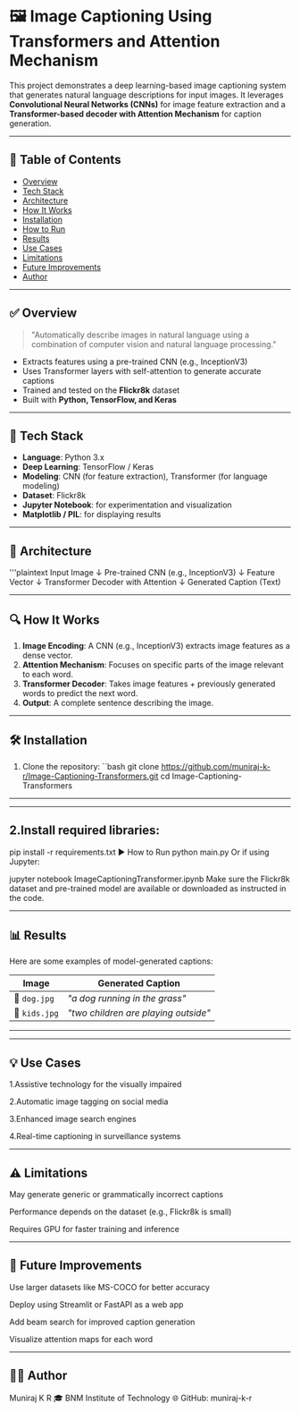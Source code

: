 # 🖼️ Image Captioning Using Transformers and Attention Mechanism

This project demonstrates a deep learning-based image captioning system that generates natural language descriptions for input images. It leverages **Convolutional Neural Networks (CNNs)** for image feature extraction and a **Transformer-based decoder with Attention Mechanism** for caption generation.

---

## 📌 Table of Contents
- [Overview](#overview)
- [Tech Stack](#tech-stack)
- [Architecture](#architecture)
- [How It Works](#how-it-works)
- [Installation](#installation)
- [How to Run](#how-to-run)
- [Results](#results)
- [Use Cases](#use-cases)
- [Limitations](#limitations)
- [Future Improvements](#future-improvements)
- [Author](#author)

---

## ✅ Overview

> "Automatically describe images in natural language using a combination of computer vision and natural language processing."

- Extracts features using a pre-trained CNN (e.g., InceptionV3)
- Uses Transformer layers with self-attention to generate accurate captions
- Trained and tested on the **Flickr8k** dataset
- Built with **Python, TensorFlow, and Keras**

---

## 🧰 Tech Stack

- **Language**: Python 3.x  
- **Deep Learning**: TensorFlow / Keras  
- **Modeling**: CNN (for feature extraction), Transformer (for language modeling)  
- **Dataset**: Flickr8k  
- **Jupyter Notebook**: for experimentation and visualization  
- **Matplotlib / PIL**: for displaying results  

---

## 🧠 Architecture

'''plaintext
Input Image
     ↓
Pre-trained CNN (e.g., InceptionV3)
     ↓
Feature Vector
     ↓
Transformer Decoder with Attention
     ↓
Generated Caption (Text)


---

## 🔍 How It Works

1. **Image Encoding**: A CNN (e.g., InceptionV3) extracts image features as a dense vector.
2. **Attention Mechanism**: Focuses on specific parts of the image relevant to each word.
3. **Transformer Decoder**: Takes image features + previously generated words to predict the next word.
4. **Output**: A complete sentence describing the image.

---

## 🛠️ Installation

1. Clone the repository:
``bash
git clone https://github.com/muniraj-k-r/Image-Captioning-Transformers.git
cd Image-Captioning-Transformers
---
---
## 2.Install required libraries:

pip install -r requirements.txt
▶️ How to Run
python main.py
Or if using Jupyter:

jupyter notebook ImageCaptioningTransformer.ipynb
Make sure the Flickr8k dataset and pre-trained model are available or downloaded as instructed in the code.

---
## 📊 Results
Here are some examples of model-generated captions:

| Image         | Generated Caption                    |
| ------------- | ------------------------------------ |
| 🐶 `dog.jpg`  | *"a dog running in the grass"*       |
| 🧒 `kids.jpg` | *"two children are playing outside"* |
---
---
## 💡 Use Cases
1.Assistive technology for the visually impaired

2.Automatic image tagging on social media

3.Enhanced image search engines

4.Real-time captioning in surveillance systems

---
## ⚠️ Limitations
May generate generic or grammatically incorrect captions

Performance depends on the dataset (e.g., Flickr8k is small)

Requires GPU for faster training and inference

---
## 🚀 Future Improvements
Use larger datasets like MS-COCO for better accuracy

Deploy using Streamlit or FastAPI as a web app

Add beam search for improved caption generation

Visualize attention maps for each word

---
## 👨‍💻 Author
Muniraj K R
🎓 BNM Institute of Technology
🌐 GitHub: muniraj-k-r
